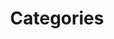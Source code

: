 ---
title: "Categories"
layout: categories
menu: 
    main:
        name: Categories
        weight: 3
        params:
            icon: categories
---